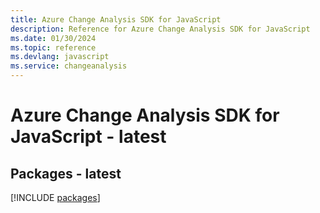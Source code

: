 ```yaml
---
title: Azure Change Analysis SDK for JavaScript
description: Reference for Azure Change Analysis SDK for JavaScript
ms.date: 01/30/2024
ms.topic: reference
ms.devlang: javascript
ms.service: changeanalysis
---
```

# Azure Change Analysis SDK for JavaScript - latest
## Packages - latest
[!INCLUDE [packages](change-analysis-index.md)]